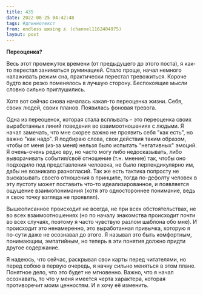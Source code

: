 ```yaml
---
title: 435
date: 2022-08-25 04:42:48
tags: #длиннотекст
from: endless шизing ⍼ (channel1162404975)
layout: post
---
```


**Переоценка?**


Весь этот промежуток времени (от предыдущего до этого поста), я как-то перестал заниматься руминацией. Стало проще, начал немного налаживать режим сна, практически перестал тревожиться. Короче будто все резко поменялось в лучшую сторону. Беспокоящие мысли словно сильно приглушились.

Хотя вот сейчас снова началась какая-то переоценка жизни. Себя, своих людей, своих планов. Появилась фоновая тревога.

Одна из переоценок, которая стала всплывать - это переоценка своих выработанных линий поведения во взаимоотношениях с людьми. Я начал замечать, что мне скорее важно не проявить себя "как есть", но важно "как надо". Я подбираю слова, свои действия таким образом, чтобы от меня (из-за меня) нельзя было испытать "негативных" эмоций. Я очень-очень редко вру, но часто могу либо недосказывать, либо выворачивать события/своё отношение (т.н. мнение) так, чтобы оно подходило под представления человека, не было перпендикулярно им, дабы не возникало разногласий. Так же есть тактика попросту не высказывать своего отношения в принципе, тогда по-дефолту человек в эту пустоту может поставить что-то идеализированное, и появляется ощущение взаимопонимания (хотя это одностороннее понимание, ведь я свою точку взгляда не проявлял).

Вышеописанное происходит не всегда, не при всех обстоятельствах, не во всех взаимоотношениях (но по началу знакомства происходит почти во всех случаях, поэтому я часто чувствую разлом шаблона обо мне). И происходит это ненамеренно, это выработанная привычка, которую я по-сути даже не осознавал до этого. Я называл это быть комфортным, понимающим, эмпатийным, но теперь в эти понятия должно придти другое содержание.

Я надеюсь, что сейчас, раскрывая свои карты перед читателями, но перед собою в первую очередь, я начну сильно меняться в этом плане. Понятное дело, что это будет не мгновенно. Важно, что я начал осознавать, то что у меня имеется черта характера, которая противоречит моим ценностям. И я хочу её изменить.

